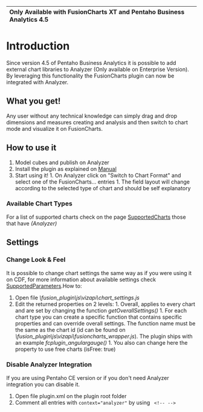 | Only Available with FusionCharts XT and Pentaho Business Analytics 4.5 |
|:-----------------------------------------------------------------------|

# Introduction #

Since version 4.5 of Pentaho Business Analytics it is possible to add external chart libraries to Analyzer (Only available on Enterprise Version). By leveraging this functionality the FusionCharts plugin can now be integrated with Analyzer.

## What you get! ##

Any user without any technical knowledge can simply drag and drop dimensions and measures creating and analysis and then switch to chart mode and visualize it on FusionCharts.

## How to use it ##

  1. Model cubes and publish on Analyzer
  1. Install the plugin as explained on [Manual](Manual.md)
  1. Start using it!
    1. On Analyzer click on "Switch to Chart Format" and select one of the FusionCharts... entries
    1. The field layout will change according to the selected type of chart and should be self explanatory

### Available Chart Types ###
For a list of supported charts check on the page [SupportedCharts](SupportedCharts.md) those that have _(Analyzer)_

## Settings ##

### Change Look & Feel ###
It is possible to change chart settings the same way as if you were using it on CDF, for more information about available settings check [SupportedParameters](SupportedParameters.md).How to:
  1. Open file _\fusion\_plugin\js\vizapi\chart\_settings.js_
  1. Edit the returned properties on 2 levels:
    1. Overall, applies to every chart and are set by changing the function _getOverallSettings()_
    1. For each chart type you can create a specific function that contains specific properties and can override overall settings. The function name must be the same as the chart id (id can be found on _\fusion\_plugin\js\vizapi\fusioncharts\_wrapper.js_). The plugin ships with an example _fcplugin\_angulargauge()_
    1. You also can change here the property to use free charts (isFree: true)

### Disable Analyzer Integration ###
If you are using Pentaho CE version or if you don't need Analyzer integration you can disable it.
  1. Open file plugin.xml on the plugin root folder
  1. Comment all entries with ` context="analyzer" ` by using ` <!-- -->`